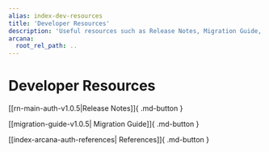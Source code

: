 ```yaml
---
alias: index-dev-resources
title: 'Developer Resources'
description: 'Useful resources such as Release Notes, Migration Guide, and other references useful for Web3 app developers trying to integrate with Arcana Auth.'
arcana:
  root_rel_path: ..
---
```


# Developer Resources

[[rn-main-auth-v1.0.5|Release Notes]]{ .md-button }

[[migration-guide-v1.0.5| Migration Guide]]{ .md-button }

[[index-arcana-auth-references| References]]{ .md-button }